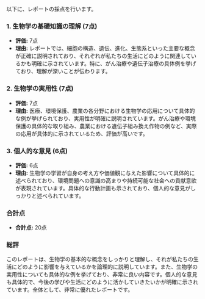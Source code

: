 以下に、レポートの採点を行います。

### 1. 生物学の基礎知識の理解 (7点)
- **評価:** 7点
- **理由:** レポートでは、細胞の構造、遺伝、進化、生態系といった主要な概念が正確に説明されており、それぞれが私たちの生活にどのように関連しているかも明確に示されています。特に、がん治療や遺伝子治療の具体例を挙げており、理解が深いことが伝わります。

### 2. 生物学の実用性 (7点)
- **評価:** 7点
- **理由:** 医療、環境保護、農業の各分野における生物学の応用について具体的な例が挙げられており、実用性が明確に説明されています。がん治療や環境保護の具体的な取り組み、農業における遺伝子組み換え作物の例など、実際の応用が具体的に示されているため、評価が高いです。

### 3. 個人的な意見 (6点)
- **評価:** 6点
- **理由:** 生物学の学習が自身の考え方や価値観に与えた影響について具体的に述べられており、環境問題への意識の高まりや持続可能な社会への貢献意欲が表現されています。具体的な行動計画も示されており、個人的な意見がしっかりと述べられています。

### 合計点
- **合計点:** 20点

### 総評
このレポートは、生物学の基本的な概念をしっかりと理解し、それが私たちの生活にどのように影響を与えているかを論理的に説明しています。また、生物学の実用性についても具体的な例を挙げており、非常に良い内容です。個人的な意見も具体的で、今後の学びや生活にどのように活かしていきたいかが明確に示されています。全体として、非常に優れたレポートです。